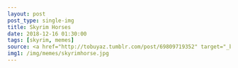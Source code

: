 ```yaml
---
layout: post
post_type: single-img
title: Skyrim Horses
date: 2018-12-16 01:30:00
tags: [skyrim, memes]
source: <a href="http://tobuyaz.tumblr.com/post/69809719352" target="_blank" rel="nofollow">Tobuyaz</a>
img1: /img/memes/skyrimhorse.jpg
---
```

